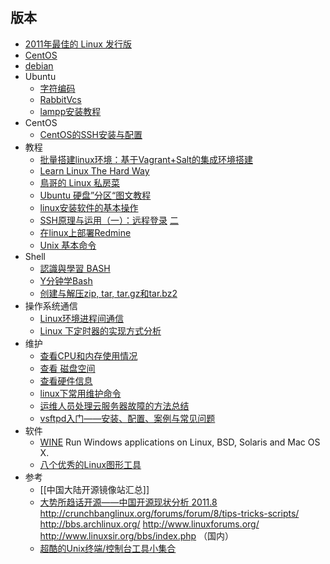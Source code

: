 ## 版本
* [2011年最佳的 Linux 发行版](http://www.cnbeta.com/articles/151628.htm)
* [CentOS](http://www.centos.org/)
* [debian](http://www.debian.org/)
* Ubuntu
    * [字符编码](http://www.softbunny.net/post/ubuntu_encoding_vi.shtml)
    * [RabbitVcs](http://wiki.rabbitvcs.org/wiki/)
    * [lampp安装教程](http://www.apachefriends.org/en/xampp-linux.html)
*  CentOS
    * [CentOS的SSH安装与配置](http://hi.baidu.com/plr000/blog/item/935cfaee369b76252df534fd.html)
* 教程
    * [批量搭建linux环境：基于Vagrant+Salt的集成环境搭建](http://thinkjet.me/vagvant-salt-install-configure.html)
    * [Learn Linux The Hard Way](http://nixsrv.com/?id=llthw)
    * [鳥哥的 Linux 私房菜](http://linux.vbird.org/)
    * [Ubuntu 硬盘”分区“图文教程](http://blog.csdn.net/zhangjianmin317/article/details/6853797)
    * [linux安装软件的基本操作](http://blog.csdn.net/dream19881003/article/details/6645416)
    * [SSH原理与运用（一）：远程登录](http://www.ruanyifeng.com/blog/2011/12/ssh_remote_login.html) [二](http://www.ruanyifeng.com/blog/2011/12/ssh_port_forwarding.html)
    * [在linux上部署Redmine](http://www.cnblogs.com/chenyineng/archive/2011/12/22/2297533.html)
    * [Unix 基本命令](http://blog.csdn.net/cwallow/article/details/7302926)
* Shell
    * [認識與學習 BASH](http://linux.vbird.org/linux_basic/0320bash.php#bash)
    * [Y分钟学Bash](http://segmentfault.com/blog/news/1190000000405060)
    * [创建与解压zip, tar, tar.gz和tar.bz2](http://blog.tangjianwei.com/2009/01/02/how-to-create-and-extract-zip-tar-targz-and-tarbz2-files-in-linux/)
* 操作系统通信
   * [Linux环境进程间通信](https://www.ibm.com/developerworks/mydeveloperworks/bookmarks/html?ps=25&base=%25http%3A%2F%2Fwww.ibm.com%2Fdeveloperworks%2Fcn%2Flinux%2F%25&tag=linux%E7%8E%AF%E5%A2%83%E8%BF%9B%E7%A8%8B%E9%97%B4%E9%80%9A%E4%BF%A1&lang=zh)
    * [Linux 下定时器的实现方式分析](http://www.ibm.com/developerworks/cn/linux/l-cn-timers/)
* 维护
    * [查看CPU和内存使用情况](http://www.cnblogs.com/xd502djj/archive/2011/03/01/1968041.html)
    * [查看 磁盘空间](http://www.apinpai.com/b62826/)
    * [查看硬件信息](http://letle.iteye.com/blog/621078)
    * [linux下常用维护命令](http://blog.csdn.net/sungblog/article/details/7319637)
    * [运维人员处理云服务器故障的方法总结](http://blog.segmentfault.com/maozixifa/1190000000428882)
    * [vsftpd入门——安装、配置、案例与常见问题](http://os.51cto.com/art/201008/222036.htm)
* 软件
    * [WINE](http://www.winehq.org/) Run Windows applications on Linux, BSD, Solaris and Mac OS X.
    * [八个优秀的Linux图形工具](http://linux.solidot.org/article.pl?sid=12/06/16/1155236)
* 参考
    * [[中国大陆开源镜像站汇总]]
    * [大势所趋话开源——中国开源现状分析 2011.8](http://www.programmer.com.cn/13097/)
http://crunchbanglinux.org/forums/forum/8/tips-tricks-scripts/
http://bbs.archlinux.org/ 
http://www.linuxforums.org/ 
http://www.linuxsir.org/bbs/index.php （国内）
    * [超酷的Unix终端/控制台工具小集合](http://blog.jobbole.com/62140/)